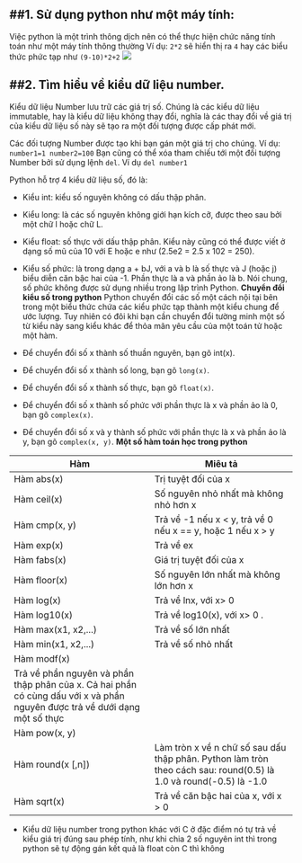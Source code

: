 <a name="phan1"></a>
##1. Sử dụng python như một máy tính:
-------------------------------------
Việc python là một trình thông dịch nên có thể thực hiện chức năng tính toán như một máy tính thông thường
Ví dụ: `2*2` sẽ hiển thị ra `4` hay các biểu thức phức tạp như `(9-10)*2+2`
<img src="http://i.imgur.com/08wS71E.jpg">

<a name="phan2"></a>
##2. Tìm hiểu về kiểu dữ liệu number.
-------------------------------------
Kiểu dữ liệu Number lưu trữ các giá trị số. Chúng là các kiểu dữ liệu immutable, hay là kiểu dữ liệu không thay đổi, nghĩa là các thay đổi về giá trị của kiểu dữ liệu số này sẽ tạo ra một đối tượng được cấp phát mới.

Các đối tượng Number được tạo khi bạn gán một giá trị cho chúng. Ví dụ:
``number1=1
number2=100``
Bạn cũng có thể xóa tham chiếu tới một đối tượng Number bởi sử dụng lệnh `del`. Ví dụ `del number1`

Python hỗ trợ 4 kiểu dữ liệu số, đó là:

- Kiểu int: kiểu số nguyên không có dấu thập phân.

- Kiểu long: là các số nguyên không giới hạn kích cỡ, được theo sau bởi một chữ l hoặc chữ L.

- Kiểu float: số thực với dấu thập phân. Kiểu này cũng có thể được viết ở dạng số mũ của 10 với E hoặc e như (2.5e2 = 2.5 x 102 = 250).

- Kiểu số phức: là trong dạng a + bJ, với a và b là số thực và J (hoặc j) biểu diễn căn bậc hai của -1. Phần thực là a và phần ảo là b. Nói chung, số phức không được sử dụng nhiều trong lập trình Python.
**Chuyển đổi kiểu số trong python**
Python chuyển đổi các số một cách nội tại bên trong một biểu thức chứa các kiểu phức tạp thành một kiểu chung để ước lượng. Tuy nhiên có đôi khi bạn cần chuyển đổi tường minh một số từ kiểu này sang kiểu khác để thỏa mãn yêu cầu của một toán tử hoặc một hàm.
- Để chuyển đổi số x thành số thuần nguyên, bạn gõ int(x).

- Để chuyển đổi số x thành số long, bạn gõ `long(x)`.

- Để chuyển đổi số x thành số thực, bạn gõ `float(x)`.

- Để chuyển đổi số x thành số phức với phần thực là x và phần ảo là 0, bạn gõ `complex(x)`.

- Để chuyển đổi số x và y thành số phức với phần thực là x và phần ảo là y, bạn gõ `complex(x, y)`.
**Một số hàm toán học trong python**

|Hàm|Miêu tả|
|---|-------|
|Hàm abs(x)|Trị tuyệt đối của x|
|Hàm ceil(x)|Số nguyên nhỏ nhất mà không nhỏ hơn x|
|Hàm cmp(x, y)|Trả về -1 nếu x < y, trả về 0 nếu x == y, hoặc 1 nếu x > y|
|Hàm exp(x)|Trả về ex|
|Hàm fabs(x)|Giá trị tuyệt đối của x|
|Hàm floor(x)|Số nguyên lớn nhất mà không lớn hơn x|
|Hàm log(x)|Trả về lnx, với x> 0|
|Hàm log10(x)|Trả về log10(x), với x> 0 .|
|Hàm max(x1, x2,...)|Trả về số lớn nhất|
|Hàm min(x1, x2,...)|Trả về số nhỏ nhất|
|Hàm modf(x)|
|Trả về phần nguyên và phần thập phân của x. Cả hai phần có cùng dấu với x và phần nguyên được trả về dưới dạng một số thực|
|Hàm pow(x, y)||Trả về giá trị của x**y.|
|Hàm round(x [,n])|Làm tròn x về n chữ số sau dấu thập phân. Python làm tròn theo cách sau: round(0.5) là 1.0 và round(-0.5) là -1.0|
|Hàm sqrt(x)|Trả về căn bậc hai của x, với x > 0|

- Kiểu dữ liệu number trong python khác với C ở đặc điểm nó tự trả về kiểu giá trị đúng sau phép tính, như khi chia 2 số nguyên int thì trong python sẽ tự động gán kết quả là float còn C thì không